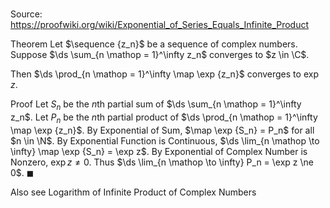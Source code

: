# 

Source: https://proofwiki.org/wiki/Exponential_of_Series_Equals_Infinite_Product

Theorem
Let $\sequence {z_n}$ be a sequence of complex numbers.
Suppose $\ds \sum_{n \mathop = 1}^\infty z_n$ converges to $z \in \C$.

Then $\ds \prod_{n \mathop = 1}^\infty \map \exp {z_n}$ converges to $\exp z$.


Proof
Let $S_n$ be the $n$th partial sum of $\ds \sum_{n \mathop = 1}^\infty z_n$.
Let $P_n$ be the $n$th partial product of $\ds \prod_{n \mathop = 1}^\infty \map \exp {z_n}$.
By Exponential of Sum, $\map \exp {S_n} = P_n$ for all $n \in \N$.
By Exponential Function is Continuous, $\ds \lim_{n \mathop \to \infty} \map \exp {S_n} = \exp z$.
By Exponential of Complex Number is Nonzero, $\exp z \ne 0$.
Thus $\ds \lim_{n \mathop \to \infty} P_n = \exp z \ne 0$.
$\blacksquare$


Also see
Logarithm of Infinite Product of Complex Numbers




